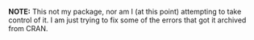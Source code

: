 **NOTE:** This not my package, nor am I (at this point) attempting to take control of it. I 
am just trying to fix some of the errors that got it archived from CRAN.